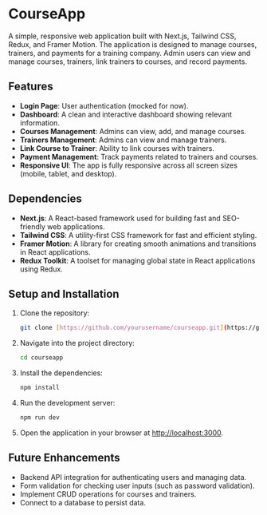 # CourseApp

A simple, responsive web application built with Next.js, Tailwind CSS, Redux, and Framer Motion. The application is designed to manage courses, trainers, and payments for a training company. Admin users can view and manage courses, trainers, link trainers to courses, and record payments.

## Features
- **Login Page**: User authentication (mocked for now).
- **Dashboard**: A clean and interactive dashboard showing relevant information.
- **Courses Management**: Admins can view, add, and manage courses.
- **Trainers Management**: Admins can view and manage trainers.
- **Link Course to Trainer**: Ability to link courses with trainers.
- **Payment Management**: Track payments related to trainers and courses.
- **Responsive UI**: The app is fully responsive across all screen sizes (mobile, tablet, and desktop).

## Dependencies
- **Next.js**: A React-based framework used for building fast and SEO-friendly web applications.
- **Tailwind CSS**: A utility-first CSS framework for fast and efficient styling.
- **Framer Motion**: A library for creating smooth animations and transitions in React applications.
- **Redux Toolkit**: A toolset for managing global state in React applications using Redux.


## Setup and Installation
1. Clone the repository:
    ```bash
    git clone [https://github.com/yourusername/courseapp.git](https://github.com/MostafaKadry/coursesDashboard.git)
    ```

2. Navigate into the project directory:
    ```bash
    cd courseapp
    ```

3. Install the dependencies:
    ```bash
    npm install
    ```

4. Run the development server:
    ```bash
    npm run dev
    ```

5. Open the application in your browser at [http://localhost:3000](http://localhost:3000).


## Future Enhancements
- Backend API integration for authenticating users and managing data.
- Form validation for checking user inputs (such as password validation).
- Implement CRUD operations for courses and trainers.
- Connect to a database to persist data.

